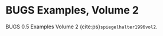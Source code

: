# BUGS Examples, Volume 2

BUGS 0.5 Examples Volume 2 {cite:ps}`spiegelhalter1996vol2`.

```{tableofcontents}
```